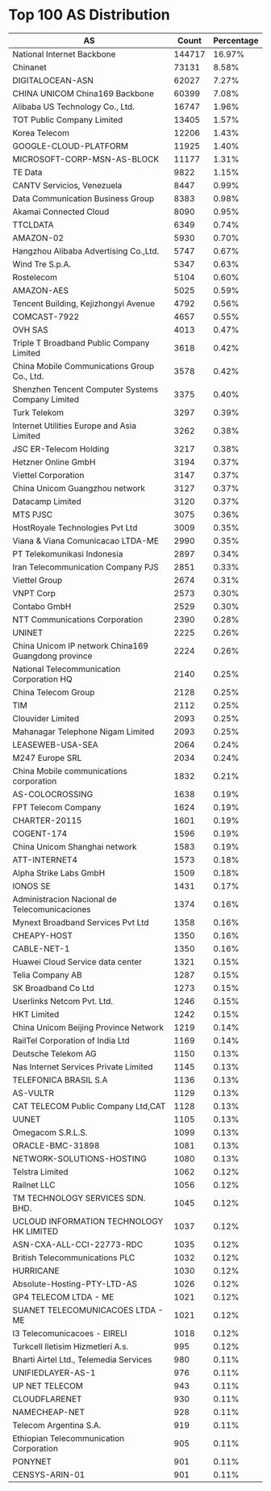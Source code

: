 # Top 100 AS Distribution
| AS | Count | Percentage |
|----|----|----|
| National Internet Backbone | 144717 | 16.97% |
| Chinanet | 73131 | 8.58% |
| DIGITALOCEAN-ASN | 62027 | 7.27% |
| CHINA UNICOM China169 Backbone | 60399 | 7.08% |
| Alibaba US Technology Co., Ltd. | 16747 | 1.96% |
| TOT Public Company Limited | 13405 | 1.57% |
| Korea Telecom | 12206 | 1.43% |
| GOOGLE-CLOUD-PLATFORM | 11925 | 1.40% |
| MICROSOFT-CORP-MSN-AS-BLOCK | 11177 | 1.31% |
| TE Data | 9822 | 1.15% |
| CANTV Servicios, Venezuela | 8447 | 0.99% |
| Data Communication Business Group | 8383 | 0.98% |
| Akamai Connected Cloud | 8090 | 0.95% |
| TTCLDATA | 6349 | 0.74% |
| AMAZON-02 | 5930 | 0.70% |
| Hangzhou Alibaba Advertising Co.,Ltd. | 5747 | 0.67% |
| Wind Tre S.p.A. | 5347 | 0.63% |
| Rostelecom | 5104 | 0.60% |
| AMAZON-AES | 5025 | 0.59% |
| Tencent Building, Kejizhongyi Avenue | 4792 | 0.56% |
| COMCAST-7922 | 4657 | 0.55% |
| OVH SAS | 4013 | 0.47% |
| Triple T Broadband Public Company Limited | 3618 | 0.42% |
| China Mobile Communications Group Co., Ltd. | 3578 | 0.42% |
| Shenzhen Tencent Computer Systems Company Limited | 3375 | 0.40% |
| Turk Telekom | 3297 | 0.39% |
| Internet Utilities Europe and Asia Limited | 3262 | 0.38% |
| JSC ER-Telecom Holding | 3217 | 0.38% |
| Hetzner Online GmbH | 3194 | 0.37% |
| Viettel Corporation | 3147 | 0.37% |
| China Unicom Guangzhou network | 3127 | 0.37% |
| Datacamp Limited | 3120 | 0.37% |
| MTS PJSC | 3075 | 0.36% |
| HostRoyale Technologies Pvt Ltd | 3009 | 0.35% |
| Viana & Viana Comunicacao LTDA-ME | 2990 | 0.35% |
| PT Telekomunikasi Indonesia | 2897 | 0.34% |
| Iran Telecommunication Company PJS | 2851 | 0.33% |
| Viettel Group | 2674 | 0.31% |
| VNPT Corp | 2573 | 0.30% |
| Contabo GmbH | 2529 | 0.30% |
| NTT Communications Corporation | 2390 | 0.28% |
| UNINET | 2225 | 0.26% |
| China Unicom IP network China169 Guangdong province | 2224 | 0.26% |
| National Telecommunication Corporation HQ | 2140 | 0.25% |
| China Telecom Group | 2128 | 0.25% |
| TIM | 2112 | 0.25% |
| Clouvider Limited | 2093 | 0.25% |
| Mahanagar Telephone Nigam Limited | 2093 | 0.25% |
| LEASEWEB-USA-SEA | 2064 | 0.24% |
| M247 Europe SRL | 2034 | 0.24% |
| China Mobile communications corporation | 1832 | 0.21% |
| AS-COLOCROSSING | 1638 | 0.19% |
| FPT Telecom Company | 1624 | 0.19% |
| CHARTER-20115 | 1601 | 0.19% |
| COGENT-174 | 1596 | 0.19% |
| China Unicom Shanghai network | 1583 | 0.19% |
| ATT-INTERNET4 | 1573 | 0.18% |
| Alpha Strike Labs GmbH | 1509 | 0.18% |
| IONOS SE | 1431 | 0.17% |
| Administracion Nacional de Telecomunicaciones | 1374 | 0.16% |
| Mynext Broadband Services Pvt Ltd | 1358 | 0.16% |
| CHEAPY-HOST | 1350 | 0.16% |
| CABLE-NET-1 | 1350 | 0.16% |
| Huawei Cloud Service data center | 1321 | 0.15% |
| Telia Company AB | 1287 | 0.15% |
| SK Broadband Co Ltd | 1273 | 0.15% |
| Userlinks Netcom Pvt. Ltd. | 1246 | 0.15% |
| HKT Limited | 1242 | 0.15% |
| China Unicom Beijing Province Network | 1219 | 0.14% |
| RailTel Corporation of India Ltd | 1169 | 0.14% |
| Deutsche Telekom AG | 1150 | 0.13% |
| Nas Internet Services Private Limited | 1145 | 0.13% |
| TELEFONICA BRASIL S.A | 1136 | 0.13% |
| AS-VULTR | 1129 | 0.13% |
| CAT TELECOM Public Company Ltd,CAT | 1128 | 0.13% |
| UUNET | 1105 | 0.13% |
| Omegacom S.R.L.S. | 1099 | 0.13% |
| ORACLE-BMC-31898 | 1081 | 0.13% |
| NETWORK-SOLUTIONS-HOSTING | 1080 | 0.13% |
| Telstra Limited | 1062 | 0.12% |
| Railnet LLC | 1056 | 0.12% |
| TM TECHNOLOGY SERVICES SDN. BHD. | 1045 | 0.12% |
| UCLOUD INFORMATION TECHNOLOGY HK LIMITED | 1037 | 0.12% |
| ASN-CXA-ALL-CCI-22773-RDC | 1035 | 0.12% |
| British Telecommunications PLC | 1032 | 0.12% |
| HURRICANE | 1030 | 0.12% |
| Absolute-Hosting-PTY-LTD-AS | 1026 | 0.12% |
| GP4 TELECOM LTDA - ME | 1021 | 0.12% |
| SUANET TELECOMUNICACOES LTDA - ME | 1021 | 0.12% |
| I3 Telecomunicacoes - EIRELI | 1018 | 0.12% |
| Turkcell Iletisim Hizmetleri A.s. | 995 | 0.12% |
| Bharti Airtel Ltd., Telemedia Services | 980 | 0.11% |
| UNIFIEDLAYER-AS-1 | 976 | 0.11% |
| UP NET TELECOM | 943 | 0.11% |
| CLOUDFLARENET | 930 | 0.11% |
| NAMECHEAP-NET | 928 | 0.11% |
| Telecom Argentina S.A. | 919 | 0.11% |
| Ethiopian Telecommunication Corporation | 905 | 0.11% |
| PONYNET | 901 | 0.11% |
| CENSYS-ARIN-01 | 901 | 0.11% |

